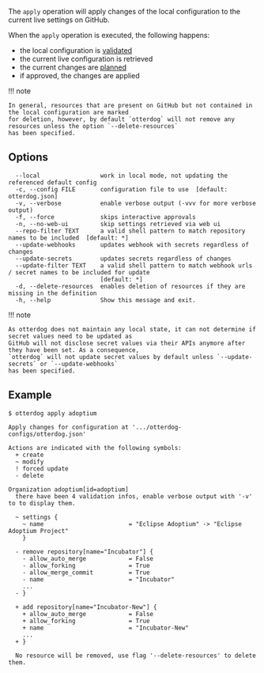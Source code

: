 The `apply` operation will apply changes of the local configuration to the current live settings on GitHub.

When the `apply` operation is executed, the following happens:

- the local configuration is [validated](validate.md)
- the current live configuration is retrieved
- the current changes are [planned](plan.md)
- if approved, the changes are applied

!!! note

    In general, resources that are present on GitHub but not contained in the local configuration are marked
    for deletion, however, by default `otterdog` will not remove any resources unless the option `--delete-resources`
    has been specified.

## Options

```shell
  --local                 work in local mode, not updating the referenced default config
  -c, --config FILE       configuration file to use  [default: otterdog.json]
  -v, --verbose           enable verbose output (-vvv for more verbose output)
  -f, --force             skips interactive approvals
  -n, --no-web-ui         skip settings retrieved via web ui
  --repo-filter TEXT      a valid shell pattern to match repository names to be included  [default: *]
  --update-webhooks       updates webhook with secrets regardless of changes
  --update-secrets        updates secrets regardless of changes
  --update-filter TEXT    a valid shell pattern to match webhook urls / secret names to be included for update
                          [default: *]
  -d, --delete-resources  enables deletion of resources if they are missing in the definition
  -h, --help              Show this message and exit.
```

!!! note

    As otterdog does not maintain any local state, it can not determine if secret values need to be updated as
    GitHub will not disclose secret values via their APIs anymore after they have been set. As a consequence,
    `otterdog` will not update secret values by default unless `--update-secrets` or `--update-webhooks`
    has been specified.

## Example

```shell
$ otterdog apply adoptium

Apply changes for configuration at '.../otterdog-configs/otterdog.json'

Actions are indicated with the following symbols:
  + create
  ~ modify
  ! forced update
  - delete

Organization adoptium[id=adoptium]
  there have been 4 validation infos, enable verbose output with '-v' to to display them.

  ~ settings {
    ~ name                        = "Eclipse Adoptium" -> "Eclipse Adoptium Project"
    }

  - remove repository[name="Incubator"] {
    - allow_auto_merge            = False
    - allow_forking               = True
    - allow_merge_commit          = True
    - name                        = "Incubator"
    ...
  - }

  + add repository[name="Incubator-New"] {
    + allow_auto_merge            = False
    + allow_forking               = True
    + name                        = "Incubator-New"
    ...
  + }

  No resource will be removed, use flag '--delete-resources' to delete them.
```
